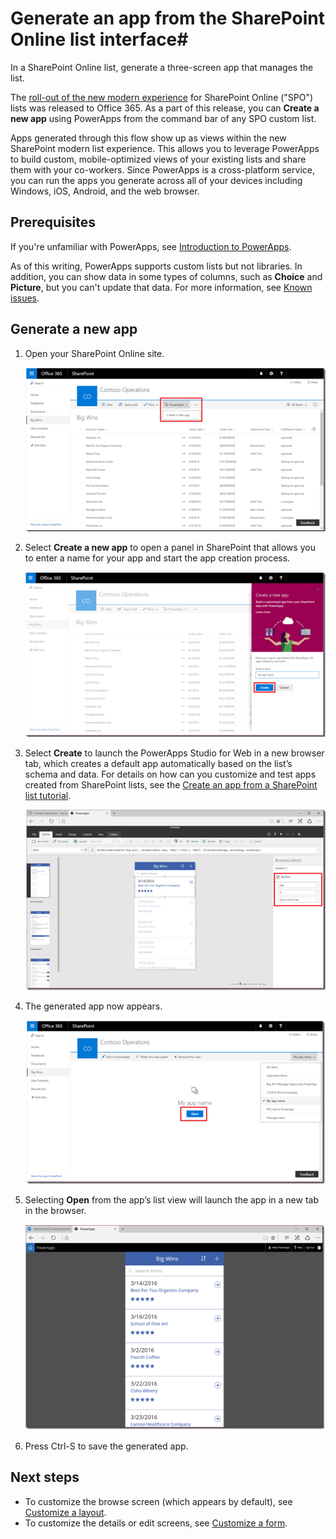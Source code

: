 <properties
   pageTitle="Generate an app to manage data from a SharePoint Online list | Microsoft PowerApps"
   description="Generate a three-screen app to manage data from a SharePoint online list, whether the site is on-premises or in the cloud."
   services=""
   suite="powerapps"
   documentationCenter="na"
   authors="RickSaling"
   manager="erikre"
   editor=""
   tags=""/>

<tags
   ms.service="powerapps"
   ms.devlang="na"
   ms.topic="article"
   ms.tgt_pltfrm="na"
   ms.workload="na"
   ms.date="09/29/2016"
   ms.author="ricksal"/>

# Generate an app from the SharePoint Online list interface#

In a SharePoint Online list, generate a three-screen app that manages the list.

The [roll-out of the new modern experience](https://blogs.office.com/2016/07/25/modern-sharepoint-lists-are-here-including-integration-with-microsoft-flow-and-powerapps/) for SharePoint Online ("SPO") lists was released to Office 365. As a part of this release, you can **Create a new app** using PowerApps from the command bar of any SPO custom list.

Apps generated through this flow show up as views within the new SharePoint modern list experience.  This allows you to leverage PowerApps to build custom, mobile-optimized views of your existing lists and share them with your co-workers.  Since PowerApps is a cross-platform service, you can run the apps you generate across all of your devices including Windows, iOS, Android, and the web browser.

## Prerequisites

If you're unfamiliar with PowerApps, see [Introduction to PowerApps](getting-started.md).

As of this writing, PowerApps supports custom lists but not libraries. In addition, you can show data in some types of columns, such as **Choice** and **Picture**, but you can't update that data. For more information, see [Known issues](connection-sharepoint-online.md#known-issues).

## Generate a new app

1. Open your SharePoint Online site.

    ![](./media/generate-app-from-sharepoint-list-interface/generate-new-app.png)

2. Select **Create a new app** to open a panel in SharePoint that allows you to enter a name for your app and start the app creation process.

    ![](./media/generate-app-from-sharepoint-list-interface/enter-app-name.png)

3. Select **Create** to launch the PowerApps Studio for Web in a new browser tab, which creates a default app automatically based on the list’s schema and data.  For details on how can you customize and test apps created from SharePoint lists, see the [Create an app from a SharePoint list tutorial](https://powerapps.microsoft.com/tutorials/app-from-sharepoint/).

    ![](./media/generate-app-from-sharepoint-list-interface/powerapp-studio-for-web.png)

4. The generated app now appears.

    ![](./media/generate-app-from-sharepoint-list-interface/open-app-in-browser.png)

5. Selecting **Open** from the app’s list view will launch the app in a new tab in the browser.

    ![](./media/generate-app-from-sharepoint-list-interface/open-app.png)

6. Press Ctrl-S to save the generated app.

## Next steps ##

- To customize the browse screen (which appears by default), see [Customize a layout](customize-layout-sharepoint.md).
- To customize the details or edit screens, see [Customize a form](customize-forms-sharepoint.md).
